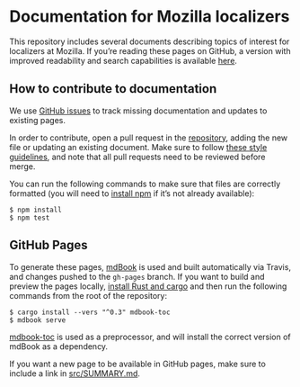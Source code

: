# Documentation for Mozilla localizers

This repository includes several documents describing topics of interest for localizers at Mozilla. If you’re reading these pages on GitHub, a version with improved readability and search capabilities is available [here](https://mozilla-l10n.github.io/localizer-documentation/).

## How to contribute to documentation

We use [GitHub issues](https://github.com/mozilla-l10n/localizer-documentation/issues) to track missing documentation and updates to existing pages.

In order to contribute, open a pull request in the [repository](https://github.com/mozilla-l10n/localizer-documentation), adding the new file or updating an existing document. Make sure to follow [these style guidelines](https://github.com/mozilla-l10n/documentation/blob/master/src/misc/documentation_styleguide.md), and note that all pull requests need to be reviewed before merge.

You can run the following commands to make sure that files are correctly formatted (you will need to [install npm](https://www.npmjs.com/get-npm) if it’s not already available):

```
$ npm install
$ npm test
```

## GitHub Pages

To generate these pages, [mdBook](https://github.com/rust-lang/mdBook/) is used and built automatically via Travis, and changes pushed to the `gh-pages` branch. If you want to build and preview the pages locally, [install Rust and cargo](https://www.rust-lang.org/learn/get-started) and then run the following commands from the root of the repository:

```
$ cargo install --vers "^0.3" mdbook-toc
$ mdbook serve
```

[mdbook-toc](https://github.com/badboy/mdbook-toc/) is used as a preprocessor, and will install the correct version of mdBook as a dependency.

If you want a new page to be available in GitHub pages, make sure to include a link in [src/SUMMARY.md](src/SUMMARY.md).
